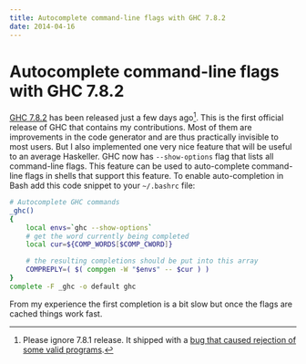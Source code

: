```yaml
---
title: Autocomplete command-line flags with GHC 7.8.2
date: 2014-04-16
---
```


Autocomplete command-line flags with GHC 7.8.2
==============================================

[GHC 7.8.2](https://www.haskell.org/ghc/download_ghc_7_8_2) has been released
just a few days ago[^1]. This is the first official release of GHC that contains
my contributions. Most of them are improvements in the code generator and are
thus practically invisible to most users. But I also implemented one very nice
feature that will be useful to an average Haskeller. GHC now has
`--show-options` flag that lists all command-line flags. This feature can be
used to auto-complete command-line flags in shells that support this feature. To
enable auto-completion in Bash add this code snippet to your `~/.bashrc` file:

```bash
# Autocomplete GHC commands
_ghc()
{
    local envs=`ghc --show-options`
    # get the word currently being completed
    local cur=${COMP_WORDS[$COMP_CWORD]}

    # the resulting completions should be put into this array
    COMPREPLY=( $( compgen -W "$envs" -- $cur ) )
}
complete -F _ghc -o default ghc
```

From my experience the first completion is a bit slow but once the flags are
cached things work fast.

[^1]: Please ignore 7.8.1 release. It shipped with a [bug that caused rejection
      of some valid programs](https://ghc.haskell.org/trac/ghc/ticket/8978).